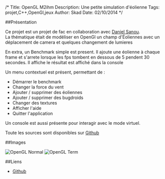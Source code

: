 /*
Title: OpenGL M2ihm
Description: Une petite simulation d'éolienne
Tags: projet,C++,OpenGl,jeux
Author: Skad
Date: 02/10/2014
*/

##Présentation

Ce projet est un projet de fac en collaboration avec [Daniel Sanou](http://daniel-sanou.olympe.in/ "Daniel Sanou resume").  
La thématique était de modéliser en OpenGl un champ d'Éoliennes avec un déplacement de camera et quelques changement de lumieres

En extra, un Benchmark simple est present. Il ajoute une éolienne à chaque frame et s'arrete lorsque les fps tombent en dessous de 5 pendent 30 secondes. Il affiche le résultat est affiché dans la console  

Un menu contextuel est présent, permettant de :

- Démarrer le benchmark
- Changer la force du vent
- Ajouter / supprimer des éoliennes
- Ajouter / supprimer des bugdroids
- Changer des textures
- Afficher l'aide
- Quitter l'application

Un console est aussi présente pour interagir avec le mode virtuel.

Toute les sources sont disponibles sur [Github](https://github.com/skad/OpenGL-M2IHM "github OpenGL")

##Images

![OpenGL Normal](../content/images/opengl.png "OpenGL Normal")
![OpenGL Term](../content/images/opengl-term.png "OpenGL Term")

##Liens

 - [Github](https://github.com/skad/OpenGL-M2IHM "github OpenGL")
